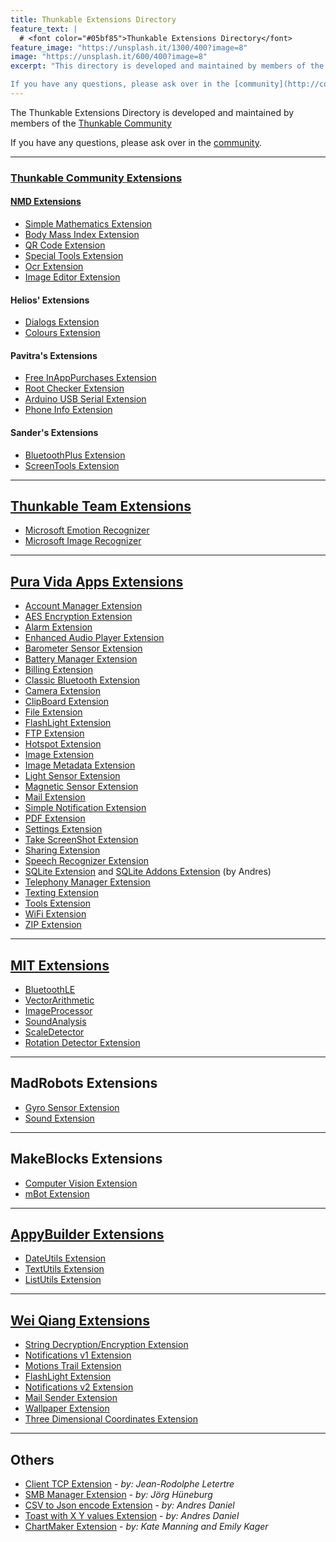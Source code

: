 ```yaml
---
title: Thunkable Extensions Directory
feature_text: |
  # <font color="#05bf85">Thunkable Extensions Directory</font>
feature_image: "https://unsplash.it/1300/400?image=8"
image: "https://unsplash.it/600/400?image=8"
excerpt: "This directory is developed and maintained by members of the [Thunkable Community](http://community.thunkable.com)

If you have any questions, please ask over in the [community](http://community.thunkable.com)."
---
```


The Thunkable Extensions Directory is developed and maintained by members of the [Thunkable Community](http://community.thunkable.com)

If you have any questions, please ask over in the [community](http://community.thunkable.com).
<hr />

 ### [Thunkable Community Extensions](http://community.thunkable.com/c/thunkable-extensions)

#### [NMD Extensions](https://nmd-apps.jimdo.com/extensions/nmd-extensions/)
- [Simple Mathematics Extension](https://nmd-apps.jimdo.com/extensions/nmd-extensions/#1)
- [Body Mass Index Extension](https://nmd-apps.jimdo.com/extensions/nmd-extensions/#2)
- [QR Code Extension](https://nmd-apps.jimdo.com/extensions/nmd-extensions/#3)
- [Special Tools Extension](https://nmd-apps.jimdo.com/extensions/nmd-extensions/#4)
- [Ocr Extension](https://nmd-apps.jimdo.com/extensions/nmd-extensions/#5)
- [Image Editor Extension](https://nmd-apps.jimdo.com/extensions/nmd-extensions/#6)


#### Helios' Extensions 
- [Dialogs Extension](http://community.thunkable.com/t/releasing-the-dialogs-extension/2574?u=helios)
- [Colours Extension](http://community.thunkable.com/t/colours-extension/2513?u=helios)


#### Pavitra's Extensions 
- [Free InAppPurchases Extension](http://community.thunkable.com/t/free-iap-extension/2082?u=pavi2410)
- [Root Checker Extension](http://community.thunkable.com/t/root-checker-extension/1587?u=pavi2410)
- [Arduino USB Serial Extension](https://groups.google.com/d/msg/mitappinventortest/WZCUtKAfwj0/4Na63LmnAQAJ)
- [Phone Info Extension](http://community.thunkable.com/t/phone-info-extension/1600?u=pavi2410)


#### Sander's Extensions 
<!-- <small>@Sander0542</small> -->

- [BluetoothPlus Extension](http://community.thunkable.com/t/bluetoothplus-extension/2706?u=sander0542)
- [ScreenTools Extension](http://community.thunkable.com/t/screentools-extension/2889?u=sander0542)

<hr />

## [Thunkable Team Extensions](http://thunkable.com)

- [Microsoft Emotion Recognizer](https://thunkable.github.io/extensions/files/com.thunkable.ai.MicrosoftEmotionRecognizer.aix)
- [Microsoft Image Recognizer](https://thunkable.github.io/extensions/files/com.thunkable.ai.MicrosoftImageRecognizer.aix)

<hr />

## [Pura Vida Apps Extensions](https://puravidaapps.com/extensions.php)

- [Account Manager Extension](https://puravidaapps.com/accountmanager.php)
- [AES Encryption Extension](https://puravidaapps.com/aes.php)
- [Alarm Extension](https://puravidaapps.com/alarm.php)
- [Enhanced Audio Player Extension](https://puravidaapps.com/player.php)
- [Barometer Sensor Extension](https://puravidaapps.com/barometer.php)
- [Battery Manager Extension](https://puravidaapps.com/battery.php)
- [Billing Extension](https://puravidaapps.com/billing.php)
- [Classic Bluetooth Extension](https://puravidaapps.com/bluetooth.php)
- [Camera Extension](https://puravidaapps.com/camera.php)
- [ClipBoard Extension](https://puravidaapps.com/clipboard.php)
- [File Extension](https://puravidaapps.com/file.php)
- [FlashLight Extension](https://puravidaapps.com/flashlight.php)
- [FTP Extension](https://puravidaapps.com/ftp.php)
- [Hotspot Extension](https://puravidaapps.com/hotspot.php)
- [Image Extension](https://puravidaapps.com/image.php)
- [Image Metadata Extension](https://puravidaapps.com/metadata.php)
- [Light Sensor Extension](https://puravidaapps.com/light.php)
- [Magnetic Sensor Extension](https://puravidaapps.com/magnetic.php)
- [Mail Extension](https://puravidaapps.com/mail.php)
- [Simple Notification Extension](https://puravidaapps.com/notification.php)
- [PDF Extension](https://puravidaapps.com/pdf.php)
- [Settings Extension](https://puravidaapps.com/settings.php)
- [Take ScreenShot Extension](https://puravidaapps.com/screenshot.php)
- [Sharing Extension](http://puravidaapps.com/sharing.php)
- [Speech Recognizer Extension](https://puravidaapps.com/speechRecognizer.php)
- [SQLite Extension](https://puravidaapps.com/sqlite.php) and [SQLite Addons Extension](https://groups.google.com/d/msg/mitappinventortest/ZjkCYz7RQ5U/ZG0jFM80AgAJ) (by Andres)
- [Telephony Manager Extension](https://puravidaapps.com/telephonymanager.php)
- [Texting Extension](https://puravidaapps.com/texting.php)
- [Tools Extension](https://puravidaapps.com/tools.php)
- [WiFi Extension](https://puravidaapps.com/wifi.php)
- [ZIP Extension](https://puravidaapps.com/zip.php)

<hr />

## [MIT Extensions](http://appinventor.mit.edu/extensions/)

- [BluetoothLE](http://appinventor.mit.edu/extensions/data/extensions/edu.mit.appinventor.BluetoothLE.aix)
- [VectorArithmetic](http://appinventor.mit.edu/extensions/data/extensions/com.gmail.at.ehondev.VectorArithmetic.aix)
- [ImageProcessor](http://appinventor.mit.edu/extensions/data/extensions/ai.cdk.justus.ImageProcessor.aix)
- [SoundAnalysis](http://appinventor.mit.edu/extensions/data/extensions/com.gmail.at.oumar.dot.mouha.SoundAnalysis.aix)
- [ScaleDetector](http://appinventor.mit.edu/extensions/data/extensions/edu.mit.appinventor.ScaleDetector.aix)
- [Rotation Detector Extension](http://ai2.appinventor.mit.edu/reference/other/extensionsRotation.html)

<hr />

## MadRobots Extensions

- [Gyro Sensor Extension](https://groups.google.com/forum/#!msg/app-inventor-open-source-dev/M7NookKPhQQ/WCN5yak3EAAJ)
- [Sound Extension](https://groups.google.com/forum/#!msg/app-inventor-open-source-dev/M7NookKPhQQ/WCN5yak3EAAJ)

<hr />

## MakeBlocks Extensions

- [Computer Vision Extension](http://learn.makeblock.com/en/user-makeblock-computer-vision-extension-for-app-inventor/)
- [mBot Extension](http://learn.makeblock.com/en/use-mbot-with-app-inventor/)

<hr />

## [AppyBuilder Extensions](http://appybuilder.com/)

- [DateUtils Extension](https://amerkashi.wordpress.com/2017/03/11/dateutils-extension/)
- [TextUtils Extension](https://amerkashi.wordpress.com/2017/03/09/textutils-extension/)
- [ListUtils Extension](https://amerkashi.wordpress.com/2017/03/05/shuffling-ordering-lists/)

<hr />

## [Wei Qiang Extensions](http://my.bryanqiang.com/extensions.html)

- [String Decryption/Encryption Extension](http://adf.ly/1hK2zj)
- [Notifications v1 Extension](http://adf.ly/1hK3gQ)
- [Motions Trail Extension](http://adf.ly/1hK3nK)
- [FlashLight Extension](http://adf.ly/1i7UlX)
- [Notifications v2 Extension](http://adf.ly/1i7XKh)
- [Mail Sender Extension](http://adf.ly/1iZD6u)
- [Wallpaper Extension](http://adf.ly/1iZIec)
- [Three Dimensional Coordinates Extension](http://adf.ly/1k528C)

<hr />

## Others

- [Client TCP Extension](https://groups.google.com/d/msg/mitappinventortest/OCzEZC4FpEU/sEVrCeXaCQAJ) - _by: Jean-Rodolphe Letertre_
- [SMB Manager Extension](https://groups.google.com/d/msg/mitappinventortest/ilbNL4dnZx0/lqmvJEKnAgAJ) - _by: Jörg Hüneburg_
- [CSV to Json encode Extension](https://groups.google.com/d/msg/mitappinventortest/Dcu3ueYnhl0/dDdyR_38EAAJ) - _by: Andres Daniel_
- [Toast with X Y values Extension](https://groups.google.com/d/msg/mitappinventortest/nPOokIDvFOE/jv1oztz8EAAJ) - _by: Andres Daniel_
- [ChartMaker Extension](https://groups.google.com/forum/#!category-topic/mitappinventortest/qtYWkR8rBxM) - _by: Kate Manning and Emily Kager_
